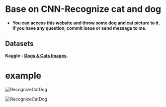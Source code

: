 # Base on CNN-Recognize cat and dog
* **You can access this [website](https://catdogrecognition.herokuapp.com/) and throw some dog and cat picture to it.
If you have any question, commit issue or send message to me.**


 ## Datasets 
 **Kaggle - [Dogs & Cats Images](https://www.kaggle.com/tongpython/cat-and-dog).**


# example
![RecognizeCatDog](https://i.imgur.com/qxTPC2N.png)

![RecognizeCatDog](https://i.imgur.com/yjqDOVI.png)
